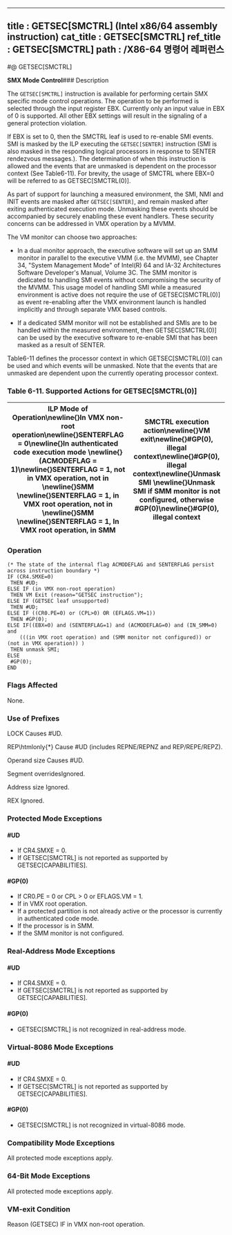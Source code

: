 ----------------------------
title : GETSEC[SMCTRL] (Intel x86/64 assembly instruction)
cat_title : GETSEC[SMCTRL]
ref_title : GETSEC[SMCTRL]
path : /X86-64 명령어 레퍼런스
----------------------------
#@ GETSEC[SMCTRL]

**SMX Mode Control**### Description


The `GETSEC[SMCTRL]` instruction is available for performing certain SMX specific mode control operations. The operation to be performed is selected through the input register EBX. Currently only an input value in EBX of 0 is supported. All other EBX settings will result in the signaling of a general protection violation. 

If EBX is set to 0, then the SMCTRL leaf is used to re-enable SMI events. SMI is masked by the ILP executing the `GETSEC[SENTER]` instruction (SMI is also masked in the responding logical processors in response to SENTER rendezvous messages.). The determination of when this instruction is allowed and the events that are unmasked is dependent on the processor context (See Table6-11). For brevity, the usage of SMCTRL where EBX=0 will be referred to as GETSEC[SMCTRL(0)].

As part of support for launching a measured environment, the SMI, NMI and INIT events are masked after `GETSEC[SENTER]`, and remain masked after exiting authenticated execution mode. Unmasking these events should be accompanied by securely enabling these event handlers. These security concerns can be addressed in VMX operation by a MVMM. 

The VM monitor can choose two approaches:

*  In a dual monitor approach, the executive software will set up an SMM monitor in parallel to the executive VMM (i.e. the MVMM), see Chapter 34, "System Management Mode" of Intel(R) 64 and IA-32 Architectures Software Developer's Manual, Volume 3C. The SMM monitor is dedicated to handling SMI events without compromising the security of the MVMM. This usage model of handling SMI while a measured environment is active does not require the use of GETSEC[SMCTRL(0)] as event re-enabling after the VMX environment launch is handled implicitly and through separate VMX based controls. 

*  If a dedicated SMM monitor will not be established and SMIs are to be handled within the measured environment, then GETSEC[SMCTRL(0)] can be used by the executive software to re-enable SMI that has been masked as a result of SENTER.

Table6-11 defines the processor context in which GETSEC[SMCTRL(0)] can be used and which events will be unmasked. Note that the events that are unmasked are dependent upon the currently operating processor context.

### Table 6-11.  Supported Actions for GETSEC[SMCTRL(0)]


|**ILP Mode of Operation**\newline{}In VMX non-root operation\newline{}SENTERFLAG = 0\newline{}In authenticated code execution mode \newline{}(ACMODEFLAG = 1)\newline{}SENTERFLAG = 1, not in VMX operation, not in \newline{}SMM \newline{}SENTERFLAG = 1, in VMX root operation, not in \newline{}SMM \newline{}SENTERFLAG = 1, In VMX root operation, in SMM|**SMCTRL execution action**\newline{}VM exit\newline{}#GP(0), illegal context\newline{}#GP(0), illegal context\newline{}Unmask SMI \newline{}Unmask SMI if SMM monitor is not configured, otherwise #GP(0)\newline{}#GP(0), illegal context|
|---------------------------------------------------------------------------------------------------------------------------------------------------------------------------------------------------------------------------------------------------------------------------------------------------------------------------------------------------------------|-------------------------------------------------------------------------------------------------------------------------------------------------------------------------------------------------------------------------------------------|

### Operation

```info-verb
(* The state of the internal flag ACMODEFLAG and SENTERFLAG persist across instruction boundary *)
IF (CR4.SMXE=0)
 THEN #UD;
ELSE IF (in VMX non-root operation)
 THEN VM Exit (reason="GETSEC instruction");
ELSE IF (GETSEC leaf unsupported)
 THEN #UD;
ELSE IF ((CR0.PE=0) or (CPL>0) OR (EFLAGS.VM=1))
 THEN #GP(0);
ELSE IF((EBX=0) and (SENTERFLAG=1) and (ACMODEFLAG=0) and (IN_SMM=0) and
    (((in VMX root operation) and (SMM monitor not configured)) or (not in VMX operation)) )
 THEN unmask SMI;
ELSE
 #GP(0);
END
```
### Flags Affected


None.

### Use of Prefixes


LOCK Causes #UD.

REP\htmlonly{*} Cause #UD (includes REPNE/REPNZ and REP/REPE/REPZ).

Operand size Causes #UD.

Segment overridesIgnored.

Address size Ignored.

REX Ignored.


### Protected Mode Exceptions

#### #UD
* If CR4.SMXE = 0.
* If GETSEC[SMCTRL] is not reported as supported by GETSEC[CAPABILITIES].

#### #GP(0)
* If CR0.PE = 0 or CPL > 0 or EFLAGS.VM = 1.
* If in VMX root operation.
* If a protected partition is not already active or the processor is currently in authenticated code mode.
* If the processor is in SMM.
* If the SMM monitor is not configured.

### Real-Address Mode Exceptions

#### #UD
* If CR4.SMXE = 0.
* If GETSEC[SMCTRL] is not reported as supported by GETSEC[CAPABILITIES].

#### #GP(0)
* GETSEC[SMCTRL] is not recognized in real-address mode.

### Virtual-8086 Mode Exceptions

#### #UD
* If CR4.SMXE = 0.
* If GETSEC[SMCTRL] is not reported as supported by GETSEC[CAPABILITIES].

#### #GP(0)
* GETSEC[SMCTRL] is not recognized in virtual-8086 mode.

### Compatibility Mode Exceptions



All protected mode exceptions apply.


### 64-Bit Mode Exceptions



All protected mode exceptions apply.

### VM-exit Condition


Reason (GETSEC) IF in VMX non-root operation.

